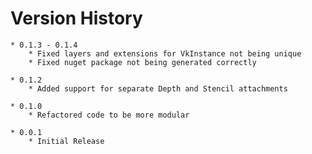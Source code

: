 # Version History

    * 0.1.3 - 0.1.4
    	* Fixed layers and extensions for VkInstance not being unique
        * Fixed nuget package not being generated correctly 

    * 0.1.2
    	* Added support for separate Depth and Stencil attachments

    * 0.1.0
    	* Refactored code to be more modular

    * 0.0.1
    	* Initial Release
